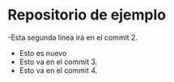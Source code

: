 # Repositorio de ejemplo 

-Esta segunda línea irá en el commit 2.

- Esto es nuevo
- Esto va en el commit 3.
- Esto va en el commit 4.
